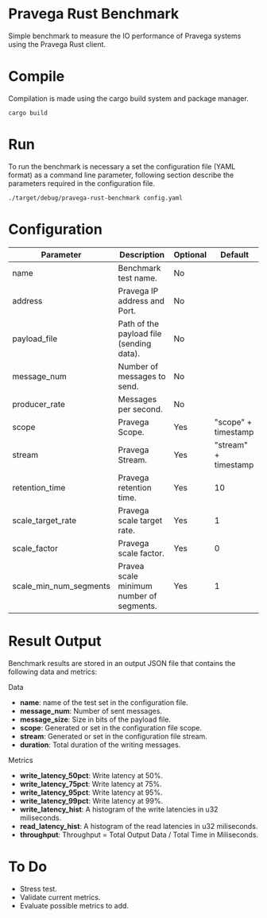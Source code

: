 # Pravega Rust Benchmark

Simple benchmark to measure the IO performance of Pravega systems using the Pravega Rust client.

# Compile

Compilation is made using the cargo build system and package manager.

```
cargo build
```

# Run

To run the benchmark is necessary a set the configuration file (YAML format) as a command line parameter, following section describe the parameters required in the configuration file.

```
./target/debug/pravega-rust-benchmark config.yaml
```

# Configuration

| Parameter              | Description                              | Optional | Default |
| ---------------------- | ---------------------------------------- | -------- | ------- |
| name                   | Benchmark test name.                     | No       |         |
| address                | Pravega IP address and Port.             | No       |         |
| payload_file           | Path of the payload file (sending data). | No       |         |
| message_num            | Number of messages to send.              | No       |         |
| producer_rate          | Messages per second.                     | No       |         |
| scope                  | Pravega Scope.                           | Yes      | "scope" + timestamp |
| stream                 | Pravega Stream.                          | Yes      | "stream" + timestamp |
| retention_time         | Pravega retention time.                  | Yes      | 10 |
| scale_target_rate      | Pravega scale target rate.               | Yes      | 1 |
| scale_factor           | Pravega scale factor.                    | Yes      | 0 |
| scale_min_num_segments | Pravea scale minimum number of segments. | Yes      | 1 |

# Result Output

Benchmark results are stored in an output JSON file that contains the following data and metrics:

Data
- **name**: name of the test set in the configuration file.
- **message_num**: Number of sent messages.
- **message_size**: Size in bits of the payload file.
- **scope**: Generated or set in the configuration file scope.
- **stream**: Generated or set in the configuration file stream.
- **duration**: Total duration of the writing messages.

Metrics
- **write_latency_50pct**: Write latency at 50%.
- **write_latency_75pct**: Write latency at 75%.
- **write_latency_95pct**: Write latency at 95%.
- **write_latency_99pct**: Write latency at 99%.
- **write_latency_hist**: A histogram of the write latencies in u32 miliseconds.
- **read_latency_hist**: A histogram of the read latencies in u32 miliseconds.
- **throughput**: Throughput = Total Output Data / Total Time in Miliseconds.

# To Do

- Stress test.
- Validate current metrics.
- Evaluate possible metrics to add.

